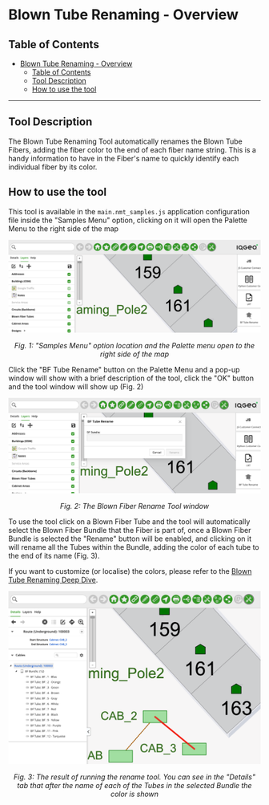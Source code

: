 # Blown Tube Renaming - Overview

## Table of Contents

- [Blown Tube Renaming - Overview](#blown-tube-renaming---overview)
  - [Table of Contents](#table-of-contents)
  - [Tool Description](#tool-description)
  - [How to use the tool](#how-to-use-the-tool)

---

## Tool Description

The Blown Tube Renaming Tool automatically renames the Blown Tube Fibers, adding the fiber color to the end of each fiber name string. This is a handy information to have in the Fiber's name to quickly identify each individual fiber by its color.

## How to use the tool

This tool is available in the `main.nmt_samples.js` application configuration file inside the "Samples Menu" option, clicking on it will open the Palette Menu to the right side of the map

![Samples Menu option location](./Blown_Tube_Renaming_Overview_1.png)

<p align="center"><i>Fig. 1: "Samples Menu" option location and the Palette menu open to the right side of the map</i></p>

Click the "BF Tube Rename" button on the Palette Menu and a pop-up window will show with a brief description of the tool, click the "OK" button and the tool window will show up (Fig. 2)

![The JavaScript Customer Connection Tool window](./Blown_Tube_Renaming_Overview_2.png)

<p align="center"><i>Fig. 2: The Blown Fiber Rename Tool window</i></p>

To use the tool click on a Blown Fiber Tube and the tool will automatically select the Blown Fiber Bundle that the Fiber is part of, once a Blown Fiber Bundle is selected the "Rename" button will be enabled, and clicking on it will rename all the Tubes within the Bundle, adding the color of each tube to the end of its name (Fig. 3).

If you want to customize (or localise) the colors, please refer to the [Blown Tube Renaming Deep Dive](./Blown_Tube_Renaming_DeepDive.md).

![The result of running the connection tool](./Blown_Tube_Renaming_Overview_3.png)

<p align="center"><i>Fig. 3: The result of running the rename tool. You can see in the "Details" tab that after the name of each of the Tubes in the selected Bundle the color is shown</i></p>